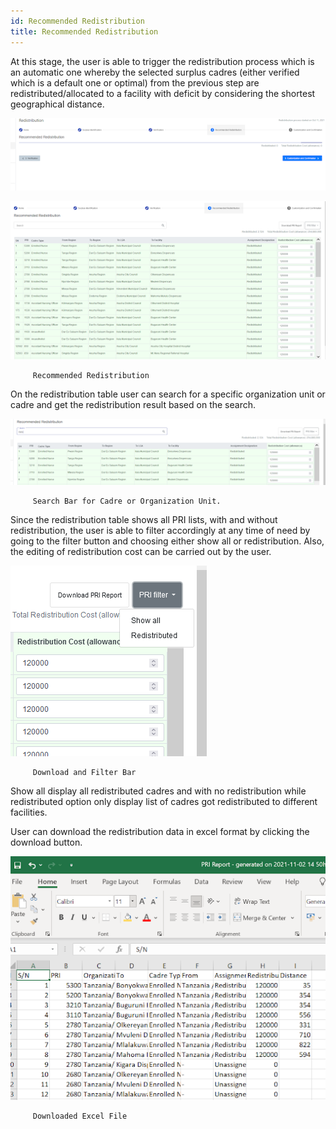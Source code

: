 ```yaml
---
id: Recommended Redistribution
title: Recommended Redistribution
---
```

At this stage, the user is able to trigger the redistribution process which is an automatic one whereby the selected surplus cadres (either verified which is a default one or optimal) from the previous step are redistributed/allocated to a facility with deficit by considering the shortest geographical distance.

![img alt](/img/rec_redistr1.png)

![img alt](/img/rec_redistr2.png)

         Recommended Redistribution

On the redistribution table user can search for a specific organization unit or cadre and get the redistribution result based on the search.

![img alt](/img/rec_redistr3.png)

         Search Bar for Cadre or Organization Unit.

Since the redistribution table shows all PRI lists, with and without redistribution, the user is able to filter accordingly at any time of need by going to the filter button and choosing either show all or redistribution. Also, the editing of redistribution cost can be carried out by the user.

![img alt](/img/rec_redistr4.png)

         Download and Filter Bar

Show all display all redistributed cadres and with no redistribution while redistributed option only display list of cadres got redistributed to different facilities.

User can download the redistribution data in excel format by clicking the download button.

![img alt](/img/rec_redistr5.png)

         Downloaded Excel File
